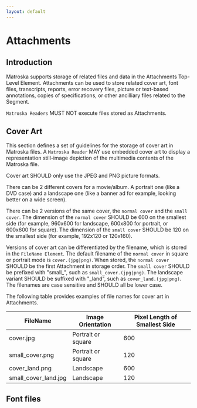 ```yaml
---
layout: default
---
```


# Attachments

## Introduction

Matroska supports storage of related files and data in the Attachments Top-Level Element. Attachments can be used to store related cover art, font files, transcripts, reports, error recovery files, picture or text-based annotations, copies of specifications, or other ancilliary files related to the Segment.

`Matroska Readers` MUST NOT execute files stored as Attachments.

## Cover Art

This section defines a set of guidelines for the storage of cover art in Matroska files. A `Matroska Reader` MAY use embedded cover art to display a representation still-image depiction of the multimedia contents of the Matroska file.

Cover art SHOULD only use the JPEG and PNG picture formats.

There can be 2 different covers for a movie/album. A portrait one (like a DVD case) and a landscape one (like a banner ad for example, looking better on a wide screen).

There can be 2 versions of the same cover, the `normal cover` and the `small cover`. The dimension of the `normal cover` SHOULD be 600 on the smallest side (for example, 960x600 for landscape, 600x800 for portrait, or 600x600 for square). The dimension of the `small cover` SHOULD be 120 on the smallest side (for example, 192x120 or 120x160).

Versions of cover art can be differentiated by the filename, which is stored in the `FileName Element`. The default filename of the `normal cover` in square or portrait mode is `cover.(jpg|png)`. When stored, the `normal cover` SHOULD be the first Attachment in storage order. The `small cover` SHOULD be prefixed with "small_", such as `small_cover.(jpg|png)`. The landscape variant SHOULD be suffixed with "_land", such as `cover_land.(jpg|png)`. The filenames are case sensitive and SHOULD all be lower case.

The following table provides examples of file names for cover art in Attachments.

FileName             | Image Orientation  | Pixel Length of Smallest Side
---------------------|--------------------|------------------------------
cover.jpg            | Portrait or square | 600
small_cover.png      | Portrait or square | 120
cover_land.png       | Landscape          | 600
small_cover_land.jpg | Landscape          | 120

## Font files

